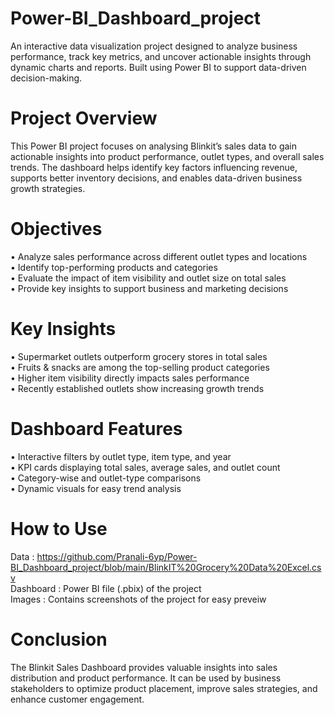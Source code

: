 # Power-BI_Dashboard_project
An interactive data visualization project designed to analyze business performance, track key metrics, and uncover actionable insights through dynamic charts and reports. Built using Power BI to support data-driven decision-making.

# Project Overview
This Power BI project focuses on analysing Blinkit’s sales data to gain actionable insights into product performance, outlet types, and overall sales trends. The dashboard helps identify key factors influencing revenue, supports better inventory decisions, and enables data-driven business growth strategies.

# Objectives
•	Analyze sales performance across different outlet types and locations <br>
•	Identify top-performing products and categories <br>
•	Evaluate the impact of item visibility and outlet size on total sales <br> 
•	Provide key insights to support business and marketing decisions

# Key Insights
•	Supermarket outlets outperform grocery stores in total sales <br>
•	Fruits & snacks are among the top-selling product categories <br>
•	Higher item visibility directly impacts sales performance <br>
•	Recently established outlets show increasing growth trends

# Dashboard Features
•	Interactive filters by outlet type, item type, and year <br>
•	KPI cards displaying total sales, average sales, and outlet count <br>
•	Category-wise and outlet-type comparisons <br>
•	Dynamic visuals for easy trend analysis

# How to Use
Data : https://github.com/Pranali-6yp/Power-BI_Dashboard_project/blob/main/BlinkIT%20Grocery%20Data%20Excel.csv <br>
Dashboard : Power BI file (.pbix) of the project <br>
Images : Contains screenshots of the project for easy preveiw

# Conclusion
The Blinkit Sales Dashboard provides valuable insights into sales distribution and product performance. It can be used by business stakeholders to optimize product placement, improve sales strategies, and enhance customer engagement.
